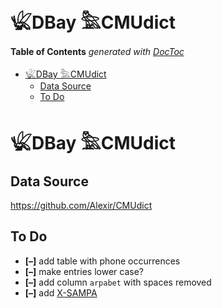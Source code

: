 

# 𓆤DBay 𓅗CMUdict


<!-- START doctoc generated TOC please keep comment here to allow auto update -->
<!-- DON'T EDIT THIS SECTION, INSTEAD RE-RUN doctoc TO UPDATE -->
**Table of Contents**  *generated with [DocToc](https://github.com/thlorenz/doctoc)*

- [𓆤DBay 𓅗CMUdict](#%F0%93%86%A4dbay-%F0%93%85%97cmudict)
  - [Data Source](#data-source)
  - [To Do](#to-do)

<!-- END doctoc generated TOC please keep comment here to allow auto update -->


# 𓆤DBay 𓅗CMUdict

## Data Source

https://github.com/Alexir/CMUdict

## To Do

* **[–]** add table with phone occurrences
* **[–]** make entries lower case?
* **[–]** add column `arpabet` with spaces removed
* **[–]** add [X-SAMPA](https://en.wikipedia.org/wiki/X-SAMPA)
